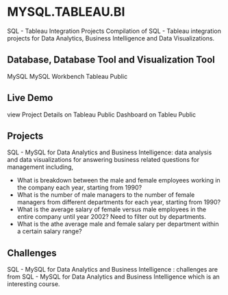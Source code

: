 # MYSQL.TABLEAU.BI
SQL - Tableau Integration Projects
Compilation of SQL - Tableau integration projects for Data Analytics, Business Intelligence and Data Visualizations.

## Database, Database Tool and Visualization Tool
MySQL
MySQL Workbench
Tableau Public


## Live Demo
view Project Details on Tableau Public
Dashboard on Tableu Public

## Projects
SQL - MySQL for Data Analytics and Business Intelligence: data analysis and data visualizations for answering business related questions for management including,

- What is breakdown between the male and female employees working in the company each year, starting from 1990?
- What is the number of male managers to the number of female managers from different departments for each year, starting from 1990?
- What is the average salary of female versus male employees in the entire company until year 2002? Need to filter out by departments.
- What is the athe average male and female salary per department within a certain salary range?

## Challenges
SQL - MySQL for Data Analytics and Business Intelligence : challenges are from SQL - MySQL for Data Analytics and Business Intelligence which is an interesting course.
